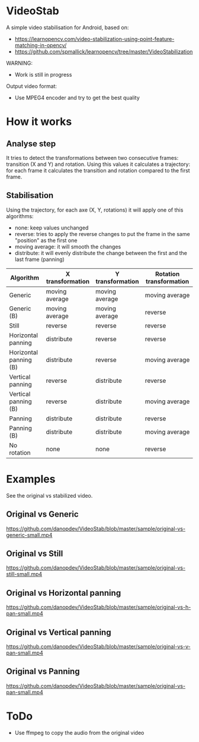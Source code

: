 # VideoStab

A simple video stabilisation for Android, based on:
* https://learnopencv.com/video-stabilization-using-point-feature-matching-in-opencv/
* https://github.com/spmallick/learnopencv/tree/master/VideoStabilization

WARNING:
* Work is still in progress

Output video format:
* Use MPEG4 encoder and try to get the best quality

# How it works

## Analyse step

It tries to detect the transformations between two consecutive frames: transition (X and Y) and rotation.
Using this values it calculates a trajectory: for each frame it calculates the transition and rotation compared to the first frame.

## Stabilisation

Using the trajectory, for each axe (X, Y, rotations) it will apply one of this algorithms:
* none: keep values unchanged
* reverse: tries to apply the reverse changes to put the frame in the same "position" as the first one
* moving average: it will smooth the changes
* distribute: it will evenly distribute the change between the first and the last frame (panning)

Algorithm | X transformation | Y transformation | Rotation transformation
-- | -- | -- | --
Generic | moving average | moving average | moving average
Generic (B) | moving average | moving average | reverse
Still | reverse | reverse | reverse
Horizontal panning | distribute | reverse | reverse
Horizontal panning (B) | distribute | reverse | moving average
Vertical panning | reverse | distribute | reverse
Vertical panning (B) | reverse | distribute | moving average
Panning | distribute | distribute | reverse
Panning (B) | distribute | distribute | moving average
No rotation | none | none | reverse

# Examples

See the original vs stabilized video.

## Original vs Generic
https://github.com/danopdev/VideoStab/blob/master/sample/original-vs-generic-small.mp4

## Original vs Still
https://github.com/danopdev/VideoStab/blob/master/sample/original-vs-still-small.mp4

## Original vs Horizontal panning
https://github.com/danopdev/VideoStab/blob/master/sample/original-vs-h-pan-small.mp4

## Original vs Vertical panning
https://github.com/danopdev/VideoStab/blob/master/sample/original-vs-v-pan-small.mp4

## Original vs Panning
https://github.com/danopdev/VideoStab/blob/master/sample/original-vs-pan-small.mp4

# ToDo

* Use ffmpeg to copy the audio from the original video
